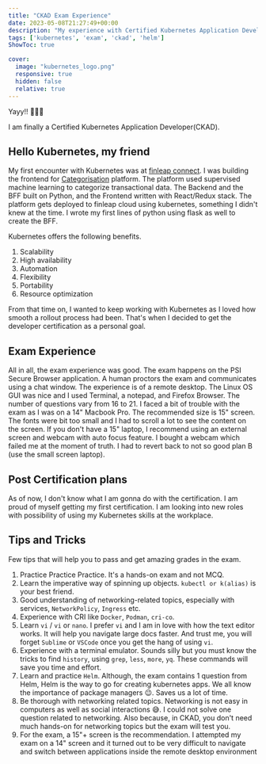 ```yaml
---
title: "CKAD Exam Experience"
date: 2023-05-08T21:27:49+00:00
description: "My experience with Certified Kubernetes Application Developer exam"
tags: ['kubernetes', 'exam', 'ckad', 'helm']
ShowToc: true

cover:
  image: "kubernetes_logo.png"
  responsive: true
  hidden: false
  relative: true
---
```


Yayy!! 🎉🎉🎉 

I am finally a Certified Kubernetes Application Developer(CKAD).

## Hello Kubernetes, my friend

My first encounter with Kubernetes was at [finleap connect](https://connect.finleap.com). I was building the frontend for [Categorisation](https://connect.finleap.com/categorisation/) platform. The platform used supervised machine learning to categorize transactional data. The Backend and the BFF built on Python, and the Frontend written with React/Redux stack. The platform gets deployed to finleap cloud using kubernetes, something I didn't knew at the time. I wrote my first lines of python using flask as well to create the BFF.  


Kubernetes offers the following benefits. 
1. Scalability
2. High availability
3. Automation
4. Flexibility
5. Portability
6. Resource optimization 

From that time on, I wanted to keep working with Kubernetes as I loved how smooth a rollout process had been. That's when I decided to get the developer certification as a personal goal.


## Exam Experience
All in all, the exam experience was good. The exam happens on the PSI Secure Browser application. A human proctors the exam and communicates using a chat window. The experience is of a remote desktop. The Linux OS GUI was nice and I used Terminal, a notepad, and Firefox Browser. The number of questions vary from 16 to 21. I faced a bit of trouble with the exam as I was on a 14" Macbook Pro. The recommended size is 15" screen. The fonts were bit too small and I had to scroll a lot to see the content on the screen. If you don't have a 15" laptop, I recommend using an external screen and webcam with auto focus feature. I bought a webcam which failed me at the moment of truth. I had to revert back to not so good plan B (use the small screen laptop).


## Post Certification plans 

As of now, I don't know what I am gonna do with the certification. I am proud of myself getting my first certification. I am looking into new roles with possibility of using my Kubernetes skills at the workplace. 

## Tips and Tricks 
Few tips that will help you to pass and get amazing grades in the exam.

1. Practice Practice Practice. It's a hands-on exam and not MCQ.
2. Learn the imperative way of spinning up objects. `kubectl or k(alias)` is your best friend.
3. Good understanding of networking-related topics, especially with services, `NetworkPolicy`, `Ingress` etc.
4. Experience with CRI like `Docker`, `Podman`, `cri-co`.
5. Learn `vi` / `vi` or `nano`. I prefer `vi` and I am in love with how the text editor works. It will help you navigate large docs faster. And trust me, you will forget `Sublime` or `VSCode` once you get the hang of using `vi`.
6. Experience with a terminal emulator. Sounds silly but you must know the tricks to find `history`, using `grep`, `less`, `more`, `yq`. These commands will save you time and effort.
7. Learn and practice `Helm`. Although, the exam contains 1 question from Helm, Helm is the way to go for creating kubernetes apps. We all know the importance of package managers 😉. Saves us a lot of time.
8. Be thorough with networking related topics. Networking is not easy in computers as well as social interactions 😅. I could not solve one question related to networking. Also because, in CKAD, you don't need much hands-on for networking topics but the exam will test you.
9. For the exam, a 15"+ screen is the recommendation. I attempted my exam on a 14" screen and it turned out to be very difficult to navigate and switch between applications inside the remote desktop environment


